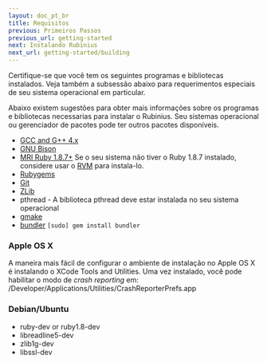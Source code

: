 ```yaml
---
layout: doc_pt_br
title: Requisitos
previous: Primeiros Passos
previous_url: getting-started
next: Instalando Rubinius
next_url: getting-started/building
---
```


Certifique-se que você tem os seguintes programas e bibliotecas instalados. Veja também 
a subsessão abaixo para requerimentos especiais de seu sistema operacional em 
particular.

Abaixo existem sugestões para obter mais informações sobre os programas e bibliotecas 
necessarias para instalar o Rubinius. Seu sistemas operacional ou gerenciador de pacotes 
pode ter outros pacotes disponíveis.

  * [GCC and G++ 4.x](http://gcc.gnu.org/)
  * [GNU Bison](http://www.gnu.org/software/bison/)
  * [MRI Ruby 1.8.7+](http://www.ruby-lang.org/) Se o seu sistema não tiver o 
    Ruby 1.8.7 instalado, considere usar o [RVM](https://rvm.beginrescueend.com/)
    para instala-lo.
  * [Rubygems](http://www.rubygems.org/)
  * [Git](http://git.or.cz/)
  * [ZLib](http://www.zlib.net/)
  * pthread - A biblioteca pthread deve estar instalada no seu sistema operacional
  * [gmake](http://savannah.gnu.org/projects/make/)
  * [bundler](http://bundler.io/) `[sudo] gem install bundler`


### Apple OS X

A maneira mais fácil de configurar o ambiente de instalação no Apple OS X é instalando o 
XCode Tools and Utilities. Uma vez instalado, você pode habilitar o modo de _crash 
reporting_ em: /Developer/Applications/Utilities/CrashReporterPrefs.app


### Debian/Ubuntu

  * ruby-dev or ruby1.8-dev
  * libreadline5-dev
  * zlib1g-dev
  * libssl-dev
